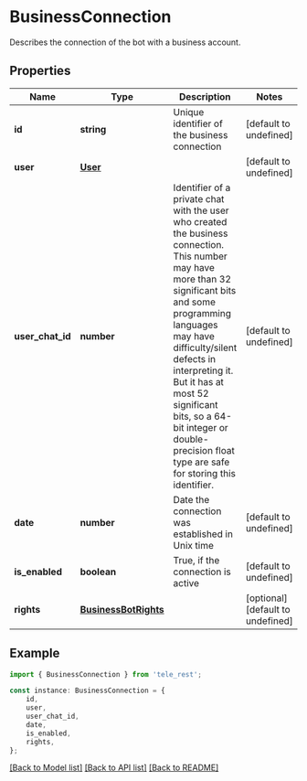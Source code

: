 # BusinessConnection

Describes the connection of the bot with a business account.

## Properties

Name | Type | Description | Notes
------------ | ------------- | ------------- | -------------
**id** | **string** | Unique identifier of the business connection | [default to undefined]
**user** | [**User**](User.md) |  | [default to undefined]
**user_chat_id** | **number** | Identifier of a private chat with the user who created the business connection. This number may have more than 32 significant bits and some programming languages may have difficulty/silent defects in interpreting it. But it has at most 52 significant bits, so a 64-bit integer or double-precision float type are safe for storing this identifier. | [default to undefined]
**date** | **number** | Date the connection was established in Unix time | [default to undefined]
**is_enabled** | **boolean** | True, if the connection is active | [default to undefined]
**rights** | [**BusinessBotRights**](BusinessBotRights.md) |  | [optional] [default to undefined]

## Example

```typescript
import { BusinessConnection } from 'tele_rest';

const instance: BusinessConnection = {
    id,
    user,
    user_chat_id,
    date,
    is_enabled,
    rights,
};
```

[[Back to Model list]](../README.md#documentation-for-models) [[Back to API list]](../README.md#documentation-for-api-endpoints) [[Back to README]](../README.md)
